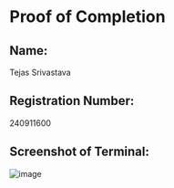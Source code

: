 # Proof of Completion

## Name:
Tejas Srivastava

## Registration Number:
240911600

## Screenshot of Terminal:
![image](https://github.com/user-attachments/assets/16594fe6-3358-4279-8cea-e03471b9c5a1)
